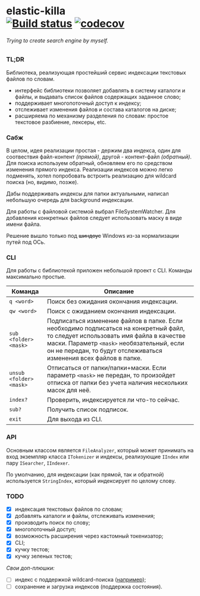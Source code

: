 elastic-killa </br> [![Build status](https://ci.appveyor.com/api/projects/status/4pyqlky5g9es8ikh/branch/main?svg=true)](https://ci.appveyor.com/project/Stafil0/elastic-killa/branch/main) [![codecov](https://codecov.io/gh/Stafil0/elastic-killa/branch/main/graph/badge.svg?token=GQZKV4VK1V)](https://codecov.io/gh/Stafil0/elastic-killa)
=============
###### *Trying to create search engine by myself.*

### TL;DR
Библиотека, реализующая простейший сервис индексации текстовых файлов по словам.
- интерфейс библиотеки позволяет добавлять в систему каталоги и файлы, и выдавать список файлов содержащих заданное слово;
- поддерживает многопоточный доступ к индексу;
- отслеживает изменения файлов и состава каталогов на диске;
- расширяема по механизму разделения по словам: простое текстовое разбиение, лексеры, etc.

### Сабж

В целом, идея реализации простая - держим два индекса, один для соотвествия файл-контент *(прямой)*, другой - контент-файл *(обратный)*. Для поиска используем обратный, обновляем его по средством изменения прямого индекса. 
Реализации индексов можно легко подменять, хотел попробовать встроить реализацию для wildcard поиска (но, видимо, позже).

Дабы поддерживать индексы для папки актуальными, написал небольшую очередь для background индексации.

Для работы с файловой системой выбрал FileSystemWatcher. Для добавления конкретных файлов следует использовать маску в виде имени файла.

Решение вышло только под ~~шиндоус~~ Windows из-за нормализации путей под ОСь.

### CLI

Для работы с библиотекой приложен небольшой проект с CLI. Команды максимально простые.

Команда | Описание
-- | --
`q <word>`  | Поиск без ожидания окончания индексации.
`qw <word>` | Поиск с ожиданием окончания индексации.
`sub <folder> <mask>` | Подписаться изменение файлов в папке. Если необходимо подписаться на конкретный файл, то следует использовать имя файла в качестве маски. Параметр `<mask>` необязательный, если он не передан, то будут отслеживаться изменения всех файлов в папке.
`unsub <folder> <mask>` |  Отписаться от папки/папки+маски. Если параметр `<mask>` не передан, то произойдет отписка от папки без учета наличия нескольких масок для неё.
`index?`  | Проверить, индексируется ли что-то сейчас.
`sub?` | Получить список подписок.
`exit` | Для выхода из CLI.


### API

Основным классом является `FileAnalyzer`, который может принимать на вход экземпляр класса `ITokenizer` и индексы, реализующие `IIndex` или пару `ISearcher`, `IIndexer`.

По умолчанию, для индексации (как прямой, так и обратной) используется `StringIndex`, который индексирует по целому слову.


### TODO

- [x] индексация текстовых файлов по словам;
- [x] добавлять каталоги и файлы, отслеживать изменения;
- [x] производить поиск по слову;
- [x] многопоточный доступ;
- [x] возможность расширения через кастомный токенизатор;
- [x] CLI;
- [x] кучку тестов;
- [x] кучку зеленых тестов;

*Свои доп-плюшки:*
- [ ] индекс с поддержкой wildcard-поиска ([например](https://ru.wikipedia.org/wiki/Префиксное_дерево "например"));
- [ ] сохранение и загрузка индексов (поддержка состояния).
